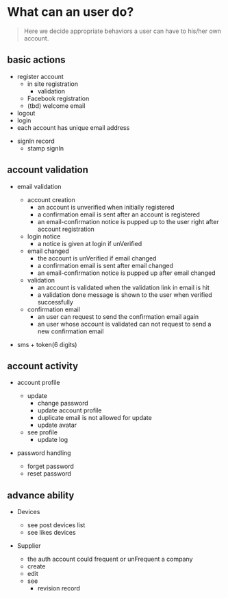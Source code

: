 # What can an user do?
> Here we decide appropriate behaviors a user can have to his/her own account. 

## basic actions
- register account
    + in site registration
        - validation
    - Facebook registration
    - (tbd) welcome email 
- logout
- login
- each account has unique email address
+ signIn record
    - stamp signIn


## account validation
+ email validation
    + account creation
        - an account is unverified when initially registered
        - a confirmation email is sent after an account is registered
        - an email-confirmation notice is pupped up to the user right after account registration
    + login notice
        - a notice is given at login if unVerified 
    + email changed
        - the account is unVerified if email changed
        - a confirmation email is sent after email changed
        - an email-confirmation notice is pupped up after email changed
    + validation    
        - an account is validated when the validation link in email is hit
        - a validation done message is shown to the user when verified successfully 
    + confirmation email 
        - an user can request to send the confirmation email again
        - an user whose account is validated can not request to send a new confirmation email

+ sms + token(6 digits)


## account activity
- account profile
    + update
       - change password 
       - update account profile
       - duplicate email is not allowed for update
       - update avatar
    - see profile
        - update log

- password handling
    + forget password
    + reset password


## advance ability
- Devices
    - see post devices list
    - see likes devices

- Supplier
   - the auth account could frequent or unFrequent a company
   - create
   - edit
   - see
        - revision record